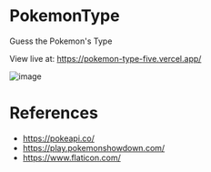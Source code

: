 # PokemonType

Guess the Pokemon's Type

View live at: https://pokemon-type-five.vercel.app/

![image](https://github.com/PraneethJain/PokemonType/assets/49565677/3a765819-8206-4b5a-a7a0-4c242f97baf1)

# References
- https://pokeapi.co/
- https://play.pokemonshowdown.com/
- https://www.flaticon.com/
